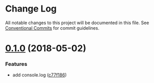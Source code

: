 # Change Log

All notable changes to this project will be documented in this file.
See [Conventional Commits](https://conventionalcommits.org) for commit guidelines.

<a name="0.1.0"></a>
# [0.1.0](https://github.com/avalickij/test-lerna/compare/v0.0.1-3.2...v0.1.0) (2018-05-02)


### Features

* add console.log ([c77f186](https://github.com/avalickij/test-lerna/commit/c77f186))
